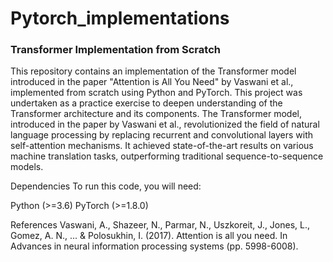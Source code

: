 # Pytorch_implementations

### Transformer Implementation from Scratch
This repository contains an implementation of the Transformer model introduced in the paper "Attention is All You Need" by Vaswani et al., implemented from scratch using Python and PyTorch. This project was undertaken as a practice exercise to deepen understanding of the Transformer architecture and its components.
The Transformer model, introduced in the paper by Vaswani et al., revolutionized the field of natural language processing by replacing recurrent and convolutional layers with self-attention mechanisms. It achieved state-of-the-art results on various machine translation tasks, outperforming traditional sequence-to-sequence models.

Dependencies
To run this code, you will need:

Python (>=3.6)
PyTorch (>=1.8.0)

References
Vaswani, A., Shazeer, N., Parmar, N., Uszkoreit, J., Jones, L., Gomez, A. N., ... & Polosukhin, I. (2017). Attention is all you need. In Advances in neural information processing systems (pp. 5998-6008).
